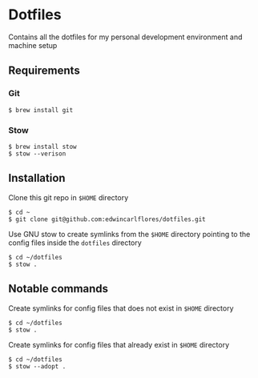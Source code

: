 # Dotfiles

Contains all the dotfiles for my personal development environment and machine setup

## Requirements

### Git

```
$ brew install git
```

### Stow

```
$ brew install stow
$ stow --verison
```

## Installation

Clone this git repo in `$HOME` directory

```
$ cd ~
$ git clone git@github.com:edwincarlflores/dotfiles.git
```

Use GNU stow to create symlinks from the `$HOME` directory pointing to the config files inside the `dotfiles` directory

```
$ cd ~/dotfiles
$ stow .
```

## Notable commands

Create symlinks for config files that does not exist in `$HOME` directory

```
$ cd ~/dotfiles
$ stow .
```

Create symlinks for config files that already exist in `$HOME` directory

```
$ cd ~/dotfiles
$ stow --adopt .
```
